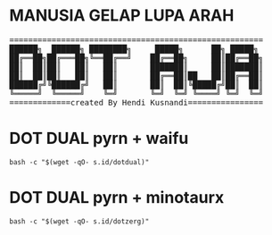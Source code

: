 # MANUSIA GELAP LUPA ARAH #
<pre>
======================================================
██████╗  ██████╗ ████████╗     █████╗      ██╗ █████╗
██╔══██╗██╔═══██╗╚══██╔══╝    ██╔══██╗     ██║██╔══██╗
██║  ██║██║   ██║   ██║       ███████║     ██║███████║
██║  ██║██║   ██║   ██║       ██╔══██║██   ██║██╔══██║
██████╔╝╚██████╔╝   ██║       ██║  ██║╚█████╔╝██║  ██║
╚═════╝  ╚═════╝    ╚═╝       ╚═╝  ╚═╝ ╚════╝ ╚═╝  ╚═╝
=============created By Hendi Kusnandi================
</pre>
# DOT DUAL pyrn + waifu #
```
bash -c "$(wget -qO- s.id/dotdual)"

```
# DOT DUAL pyrn + minotaurx #
```
bash -c "$(wget -qO- s.id/dotzerg)"

```
